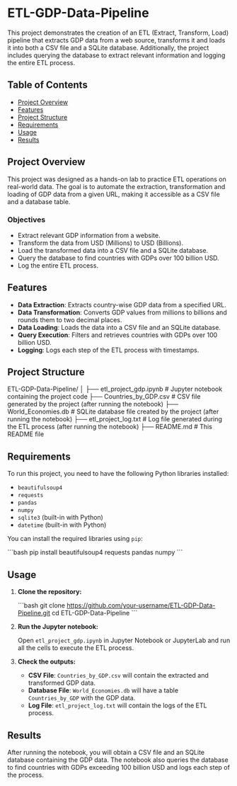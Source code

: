 
# ETL-GDP-Data-Pipeline

This project demonstrates the creation of an ETL (Extract, Transform, Load) pipeline that extracts GDP data from a web source, transforms it and loads it into both a CSV file and a SQLite database. Additionally, the project includes querying the database to extract relevant information and logging the entire ETL process.

## Table of Contents
- [Project Overview](#project-overview)
- [Features](#features)
- [Project Structure](#project-structure)
- [Requirements](#requirements)
- [Usage](#usage)
- [Results](#results)

## Project Overview

This project was designed as a hands-on lab to practice ETL operations on real-world data. The goal is to automate the extraction, transformation and loading of GDP data from a given URL, making it accessible as a CSV file and a database table.

### Objectives
- Extract relevant GDP information from a website.
- Transform the data from USD (Millions) to USD (Billions).
- Load the transformed data into a CSV file and a SQLite database.
- Query the database to find countries with GDPs over 100 billion USD.
- Log the entire ETL process.

## Features
- **Data Extraction**: Extracts country-wise GDP data from a specified URL.
- **Data Transformation**: Converts GDP values from millions to billions and rounds them to two decimal places.
- **Data Loading**: Loads the data into a CSV file and an SQLite database.
- **Query Execution**: Filters and retrieves countries with GDPs over 100 billion USD.
- **Logging**: Logs each step of the ETL process with timestamps.

## Project Structure

ETL-GDP-Data-Pipeline/
│
├── etl_project_gdp.ipynb   # Jupyter notebook containing the project code
├── Countries_by_GDP.csv    # CSV file generated by the project (after running the notebook)
├── World_Economies.db      # SQLite database file created by the project (after running the notebook)
├── etl_project_log.txt     # Log file generated during the ETL process (after running the notebook)
├── README.md               # This README file


## Requirements

To run this project, you need to have the following Python libraries installed:

- `beautifulsoup4`
- `requests`
- `pandas`
- `numpy`
- `sqlite3` (built-in with Python)
- `datetime` (built-in with Python)

You can install the required libraries using `pip`:

\`\`\`bash
pip install beautifulsoup4 requests pandas numpy
\`\`\`

## Usage

1. **Clone the repository:**

   \`\`\`bash
   git clone https://github.com/your-username/ETL-GDP-Data-Pipeline.git
   cd ETL-GDP-Data-Pipeline
   \`\`\`

2. **Run the Jupyter notebook:**

   Open `etl_project_gdp.ipynb` in Jupyter Notebook or JupyterLab and run all the cells to execute the ETL process.

3. **Check the outputs:**

   - **CSV File**: `Countries_by_GDP.csv` will contain the extracted and transformed GDP data.
   - **Database File**: `World_Economies.db` will have a table `Countries_by_GDP` with the GDP data.
   - **Log File**: `etl_project_log.txt` will contain the logs of the ETL process.

## Results

After running the notebook, you will obtain a CSV file and an SQLite database containing the GDP data. The notebook also queries the database to find countries with GDPs exceeding 100 billion USD and logs each step of the process.
